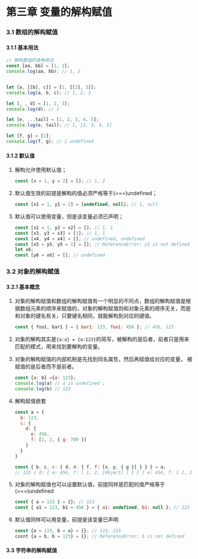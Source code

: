 # 第三章 变量的解构赋值

### 3.1 数组的解构赋值

#### 3.1.1 基本用法

```javascript
// 解构数组的各种用法
const [aa, bb] = [1, 2];
console.log(aa, bb); // 1, 2


let [a, [[b], c]] = [1, [[2], 3]];
console.log(a, b, c); // 1, 2, 3

let [, , d] = [1, 2, 3];
console.log(d); // 3

let [e, ...tail] = [1, 2, 3, 4, 5];
console.log(e, tail); // 1, [2, 3, 4, 5]

let [f, g] = [1];
console.log(f, g); // 1 undefined
```

#### 3.1.2 默认值

1. 解构允许使用默认值；

	```javascript
	const [x = 1, y = 2] = []; // 1, 2
	```
2. 默认值生效的前提是解构的值必须严格等于(===)undefined；

	```javascript
	const [x1 = 1, y1 = 2] = [undefined, null]; // 1, null
	```
	
3. 默认值可以使用变量，但是该变量必须已声明；

	```javascript
	const [x2 = 1, y2 = x2] = []; // 1, 1
	const [x3, y3 = x3] = [1]; // 1, 1
	const [x4, y4 = x4] = []; // undefined, undefined
	const [x5 = y5, y5 = 1] = []; // ReferenceError: y5 is not defined
	let x6;
	const [y6 = x6] = []; // undefined
	```
	
### 3.2 对象的解构赋值

#### 3.2.1 基本概念

1. 对象的解构赋值和数组的解构赋值有一个明显的不同点，数组的解构赋值是根据数组元素的顺序来赋值的，对象的解构赋值则和对象元素的顺序无关，而是和对象的键名有关，只要键名相同，就能解构到对应的键值。

	```javascript
	const { foo1, bar1 } = { bar1: 123, foo1: 456 }; // 456, 123
	```
	
2. 对象的解构其实是`{a:a} = {a:123}`的简写，被解构的是后者，前者只是用来匹配的模式，用来找到要解构的变量。
3. 对象的解构赋值的内部机制是先找到同名属性，然后再赋值给对应的变量， 被赋值的是后者而不是前者。

	```javascript
	const {a: b} ={a: 123};
	console.log(a) // a is undefined ;
	console.log(b) // 123
	```
	
4. 解构赋值嵌套

	```javascript
	const a = {
	  b: 123,
	  c: {
	    d: {
	      e: 456,
	      f: [1, 2, { g: 789 }]
	    }
	  }
	}
	
	const { b, c, c: { d, d: { f, f: [x, y, { g }] } } } = a;
	// 123 { d: { e: 456, f: [ 1, 2, [Object] ] } } { e: 456, f: [ 1, 2, { g: 789 } ] } [ 1, 2, { g: 789 } ] 1 2 789
	```
	
5. 对象的解构赋值也可以设置默认值，前提同样是匹配的值严格等于(===)undefined

	```javascript
	const { a = 123 } = {}; // 123
	const { a1 = 123, b1 = 456 } = { a1: undefined, b1: null }; // 123 null
	```
6. 默认值同样可以用变量，前提是该变量已声明

	```javascript
	const {a = 123, b = a} = {}; // 123, 123
	cosnt {a = b, b = 123} = {}; // ReferenceError: b is not defined
	```
	
#### 3.3 字符串的解构赋值


